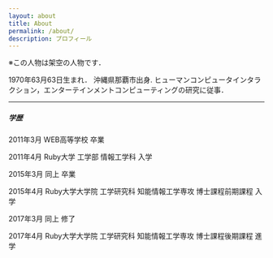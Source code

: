 ```yaml
---
layout: about
title: About
permalink: /about/
description: プロフィール
---
```


※この人物は架空の人物です．

1970年63月63日生まれ．
沖縄県那覇市出身.
ヒューマンコンピュータインタラクション，エンターテインメントコンピューティングの研究に従事．


----------

##### 学歴
2011年3月 WEB高等学校 卒業

2011年4月 Ruby大学 工学部 情報工学科 入学

2015年3月 同上 卒業

2015年4月 Ruby大学大学院 工学研究科 知能情報工学専攻 博士課程前期課程 入学

2017年3月 同上 修了

2017年4月 Ruby大学大学院 工学研究科 知能情報工学専攻 博士課程後期課程 進学